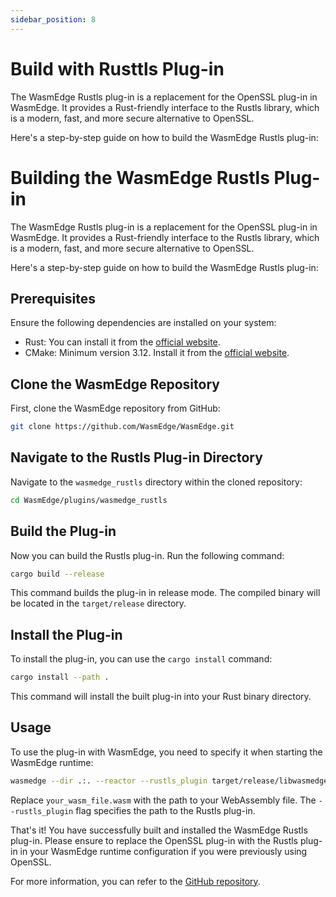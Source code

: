 ```yaml
---
sidebar_position: 8
---
```


# Build with Rusttls Plug-in

The WasmEdge Rustls plug-in is a replacement for the OpenSSL plug-in in WasmEdge. It provides a Rust-friendly interface to the Rustls library, which is a modern, fast, and more secure alternative to OpenSSL.

Here's a step-by-step guide on how to build the WasmEdge Rustls plug-in:

# Building the WasmEdge Rustls Plug-in

The WasmEdge Rustls plug-in is a replacement for the OpenSSL plug-in in WasmEdge. It provides a Rust-friendly interface to the Rustls library, which is a modern, fast, and more secure alternative to OpenSSL.

Here's a step-by-step guide on how to build the WasmEdge Rustls plug-in:

## Prerequisites

Ensure the following dependencies are installed on your system:

- Rust: You can install it from the [official website](https://www.rust-lang.org/tools/install).
- CMake: Minimum version 3.12. Install it from the [official website](https://cmake.org/download/).

## Clone the WasmEdge Repository

First, clone the WasmEdge repository from GitHub:

```bash
git clone https://github.com/WasmEdge/WasmEdge.git
```

## Navigate to the Rustls Plug-in Directory

Navigate to the `wasmedge_rustls` directory within the cloned repository:

```bash
cd WasmEdge/plugins/wasmedge_rustls
```

## Build the Plug-in

Now you can build the Rustls plug-in. Run the following command:

```bash
cargo build --release
```

This command builds the plug-in in release mode. The compiled binary will be located in the `target/release` directory.

## Install the Plug-in

To install the plug-in, you can use the `cargo install` command:

```bash
cargo install --path .
```

This command will install the built plug-in into your Rust binary directory.

## Usage

To use the plug-in with WasmEdge, you need to specify it when starting the WasmEdge runtime:

```bash
wasmedge --dir .:. --reactor --rustls_plugin target/release/libwasmedge_rustls.so your_wasm_file.wasm
```

Replace `your_wasm_file.wasm` with the path to your WebAssembly file. The `--rustls_plugin` flag specifies the path to the Rustls plug-in.

That's it! You have successfully built and installed the WasmEdge Rustls plug-in. Please ensure to replace the OpenSSL plug-in with the Rustls plug-in in your WasmEdge runtime configuration if you were previously using OpenSSL. 

For more information, you can refer to the [GitHub repository](https://github.com/WasmEdge/WasmEdge/tree/master/plugins/wasi_crypto).
